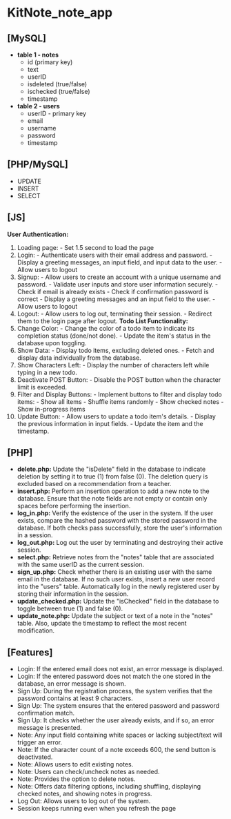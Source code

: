 # KitNote_note_app

## [MySQL]
- **table 1 - notes**
    - id (primary key)
    - text
    - userID
    - isdeleted (true/false)
    - ischecked (true/false)
    - timestamp
- **table 2 - users**
    - userID - primary key
    - email
    - username
    - password
    - timestamp

## [PHP/MySQL]
- UPDATE
- INSERT
- SELECT
	
## [JS]
**User Authentication:**
1. Loading page: - Set 1.5 second to load the page
2. Login: - Authenticate users with their email address and password. - Display a greeting messages, an input field, and input data to the user. - Allow users to logout
3. Signup: - Allow users to create an account with a unique username and password. - Validate user inputs and store user information securely. - Check if email is already exists - Check if confirmation password is correct - Display a greeting messages and an input field to the user. - Allow users to logout
4. Logout: - Allow users to log out, terminating their session. - Redirect them to the login page after logout.
**Todo List Functionality:**
1. Change Color: - Change the color of a todo item to indicate its completion status (done/not done). - Update the item's status in the database upon toggling.
2. Show Data: - Display todo items, excluding deleted ones. - Fetch and display data individually from the database.
3. Show Characters Left: - Display the number of characters left while typing in a new todo.
4. Deactivate POST Button: - Disable the POST button when the character limit is exceeded.
5. Filter and Display Buttons: - Implement buttons to filter and display todo items: - Show all items - Shuffle items randomly - Show checked notes - Show in-progress items
6. Update Button: - Allow users to update a todo item's details. - Display the previous information in input fields. - Update the item and the timestamp.

## [PHP]
- **delete.php:** Update the "isDelete" field in the database to indicate deletion by setting it to true (1) from false (0). The deletion query is excluded based on a recommendation from a teacher.
- **insert.php:** Perform an insertion operation to add a new note to the database. Ensure that the note fields are not empty or contain only spaces before performing the insertion.
- **log_in.php:** Verify the existence of the user in the system. If the user exists, compare the hashed password with the stored password in the database. If both checks pass successfully, store the user's information in a session.
- **log_out.php:** Log out the user by terminating and destroying their active session.
- **select.php:** Retrieve notes from the "notes" table that are associated with the same userID as the current session.
- **sign_up.php:** Check whether there is an existing user with the same email in the database. If no such user exists, insert a new user record into the "users" table. Automatically log in the newly registered user by storing their information in the session.
- **update_checked.php:** Update the "isChecked" field in the database to toggle between true (1) and false (0).
- **update_note.php:** Update the subject or text of a note in the "notes" table. Also, update the timestamp to reflect the most recent modification.

## [Features]
- Login: If the entered email does not exist, an error message is displayed.
- Login: If the entered password does not match the one stored in the database, an error message is shown.
- Sign Up: During the registration process, the system verifies that the password contains at least 9 characters.
- Sign Up: The system ensures that the entered password and password confirmation match.
- Sign Up: It checks whether the user already exists, and if so, an error message is presented.
- Note: Any input field containing white spaces or lacking subject/text will trigger an error.
- Note: If the character count of a note exceeds 600, the send button is deactivated.
- Note: Allows users to edit existing notes.
- Note: Users can check/uncheck notes as needed.
- Note: Provides the option to delete notes.
- Note: Offers data filtering options, including shuffling, displaying checked notes, and showing notes in progress.
- Log Out: Allows users to log out of the system.
- Session keeps running even when you refresh the page

